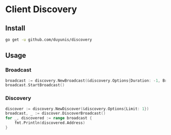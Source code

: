 # Client Discovery

## Install

```bash
go get -u github.com/duyunis/discovery
```
## Usage

### Broadcast

```go
broadcast := discovery.NewBroadcast(&discovery.Options{Duration: -1, BroadcastDelay: time.Second * 2})
broadcast.StartBroadcast()
```

### Discovery

```go
discover := discovery.NewDiscover(&discovery.Options{Limit: 1})
broadcast, _ := discover.DiscoverBroadcast()
for _, discovered := range broadcast {
    fmt.Println(discovered.Address)
}
```
